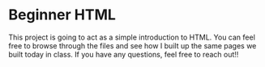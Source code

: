 # Beginner HTML

This project is going to act as a simple introduction to HTML.  You can feel free to browse through the files and see how I built up the same pages we built today in class.  If you have any questions, feel free to reach out!!
